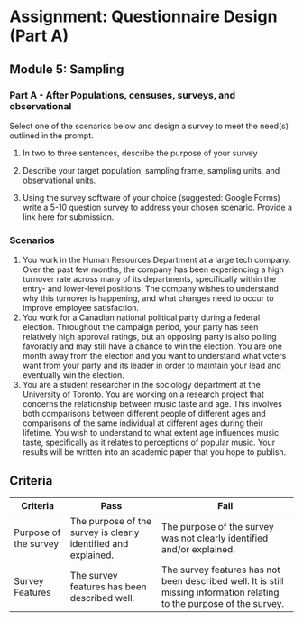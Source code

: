 # Assignment: Questionnaire Design (Part A)
## Module 5: Sampling

### Part A  - After Populations, censuses, surveys, and observational
Select one of the scenarios below and design a survey to meet the need(s) outlined in the prompt.

1.	In two to three sentences, describe the purpose of your survey

2.	Describe your target population, sampling frame, sampling units, and observational units.

3.	Using the survey software of your choice (suggested: Google Forms) write a 5-10 question survey to address your chosen scenario. Provide a link here for submission. 


### Scenarios
1.	You work in the Human Resources Department at a large tech company. Over the past few months, the company has been experiencing a high turnover rate across many of its departments, specifically within the entry- and lower-level positions. The company wishes to understand why this turnover is happening, and what changes need to occur to improve employee satisfaction.
2.	You work for a Canadian national political party during a federal election. Throughout the campaign period, your party has seen relatively high approval ratings, but an opposing party is also polling favorably and may still have a chance to win the election. You are one month away from the election and you want to understand what voters want from your party and its leader in order to maintain your lead and eventually win the election.
3.	You are a student researcher in the sociology department at the University of Toronto. You are working on a research project that concerns the relationship between music taste and age. This involves both comparisons between different people of different ages and comparisons of the same individual at different ages during their lifetime. You wish to understand to what extent age influences music taste, specifically as it relates to perceptions of popular music. Your results will be written into an academic paper that you hope to publish.


## Criteria

|Criteria|Pass|Fail|
|--------|----|----|
|Purpose of the survey|The purpose of the survey is clearly identified and explained.|The purpose of the survey was not clearly identified and/or explained.|
|Survey Features|The survey features has been described well.|The survey features has not been described well. It is still missing information relating to the purpose of the survey.|
